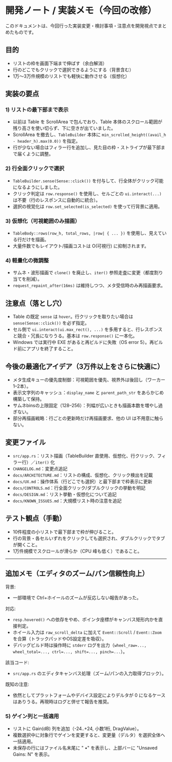 # 開発ノート / 実装メモ（今回の改修）

このドキュメントは、今回行った実装変更・検討事項・注意点を開発視点でまとめたものです。

## 目的
- リストの枠を画面下端まで伸ばす（余白解消）
- 行のどこでもクリックで選択できるようにする（背景含む）
- 1万〜3万件規模のリストでも軽快に動作させる（仮想化）

## 実装の要点

### 1) リストの最下部まで表示
- 以前は Table を ScrollArea で包んでおり、Table 本体のスクロール範囲が残り高さを使い切らず、下に空きが出ていました。
- ScrollArea を撤去し、`TableBuilder` 本体に `min_scrolled_height((avail_h - header_h).max(0.0))` を指定。
- 行が少ない場合はフィラー行を追加し、見た目の枠・ストライプが最下部まで届くように調整。

### 2) 行全面クリックで選択
- `TableBuilder.sense(Sense::click())` を付与して、行全体がクリック可能になるようにしました。
- クリック判定は `row.response()` を使用し、セルごとの `ui.interact(...)` は不要（行のレスポンスに自動的に統合）。
- 選択の視覚化は `row.set_selected(is_selected)` を使って行背景に適用。

### 3) 仮想化（可視範囲のみ描画）
- `TableBody::rows(row_h, total_rows, |row| { ... })` を使用し、見えている行だけを描画。
- 大量件数でもレイアウト/描画コストは O(可視行) に抑制されます。

### 4) 軽量化の微調整
- サムネ・波形描画で `clone()` を廃止し、`iter()` 参照走査に変更（都度割り当てを削減）。
- `request_repaint_after(16ms)` は維持しつつ、メタ受信時のみ再描画要求。

## 注意点（落とし穴）
- Table の既定 `sense` は `hover`。行クリックを取りたい場合は `sense(Sense::click())` を必ず指定。
- セル側で `ui.interact(ui.max_rect(), ...)` を多用すると、行レスポンスと競合・冗長になりうる。基本は `row.response()` に一本化。
- Windows では実行中 EXE があると再ビルドに失敗（OS error 5）。再ビルド前にアプリを終了すること。

## 今後の最適化アイデア（3万件以上をさらに快適に）
- メタ生成キューの優先度制御：可視範囲を優先、視界外は後回し（ワーカー1–2本）。
- 表示文字列のキャッシュ：`display_name` と `parent_path_str` をあらかじめ構築して保持。
- サムネbinsの上限固定（128–256）：列幅が広いときも描画本数を増やし過ぎない。
- 部分再描画戦略：行ごとの更新時だけ再描画要求、他の UI は不用意に触らない。

## 変更ファイル
- `src/app.rs`：リスト描画（TableBuilder 直使用、仮想化、行クリック、フィラー行）／`iter()` 化
- `CHANGELOG.md`：変更点追記
- `docs/ARCHITECTURE.md`：リストの構成、仮想化、クリック検出を記載
- `docs/UX.md`：操作体系（行どこでも選択）と最下部まで枠表示に更新
- `docs/CONTROLS.md`：行全面クリック/ダブルクリックの挙動を明記
- `docs/DESIGN.md`：リスト挙動・仮想化について追記
- `docs/KNOWN_ISSUES.md`：大規模リスト時の注意を追記

## テスト観点（手動）
- 10件程度の小リストで最下部まで枠が伸びること。
- 行の背景・各セルいずれをクリックしても選択され、ダブルクリックでタブが開くこと。
- 1万件規模でスクロールが滑らか（CPU 峰も低く）であること。

---

## 追加メモ（エディタのズーム/パン信頼性向上）

背景:
- 一部環境で Ctrl+ホイールのズームが反応しない報告があった。

対応:
- `resp.hovered()` への依存をやめ、ポインタ座標がキャンバス矩形内かを直接判定。
- ホイール入力は `raw_scroll_delta` に加えて `Event::Scroll` / `Event::Zoom` を合算（トラックパッドやOS設定差を吸収）。
- デバッグビルド時は操作時に `stderr` ログを出力（`wheel_raw=..., wheel_total=..., ctrl=..., shift=..., pinch=...`）。

該当コード:
- `src/app.rs` のエディタキャンバス処理（ズーム/パンの入力取得ブロック）。

既知の注意:
- 依然としてプラットフォームやデバイス設定によりデルタが 0 になるケースはありうる。再現時はログと併せて報告を推奨。
### 5) ゲイン列と一括適用
- リストに Gain(dB) 列を追加（-24..+24, 小数1桁, DragValue）。
- 複数選択中に対象行でゲインを変更すると、変更量（デルタ）を選択全体へ一括適用。
- 未保存の行にはファイル名末尾に " •" を表示し、上部バーに "Unsaved Gains: N" を表示。
